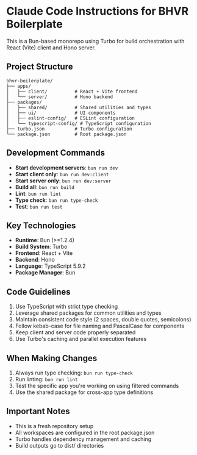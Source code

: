 # Claude Code Instructions for BHVR Boilerplate

This is a Bun-based monorepo using Turbo for build orchestration with React (Vite) client and Hono server.

## Project Structure

```
bhvr-boilerplate/
├── apps/
│   ├── client/          # React + Vite frontend
│   └── server/          # Hono backend
├── packages/
│   ├── shared/          # Shared utilities and types
│   ├── ui/              # UI components
│   ├── eslint-config/   # ESLint configuration
│   └── typescript-config/ # TypeScript configuration
├── turbo.json           # Turbo configuration
└── package.json         # Root package.json
```

## Development Commands

- **Start development servers**: `bun run dev`
- **Start client only**: `bun run dev:client`
- **Start server only**: `bun run dev:server`
- **Build all**: `bun run build`
- **Lint**: `bun run lint`
- **Type check**: `bun run type-check`
- **Test**: `bun run test`

## Key Technologies

- **Runtime**: Bun (>=1.2.4)
- **Build System**: Turbo
- **Frontend**: React + Vite
- **Backend**: Hono
- **Language**: TypeScript 5.9.2
- **Package Manager**: Bun

## Code Guidelines

1. Use TypeScript with strict type checking
2. Leverage shared packages for common utilities and types
3. Maintain consistent code style (2 spaces, double quotes, semicolons)
4. Follow kebab-case for file naming and PascalCase for components
5. Keep client and server code properly separated
6. Use Turbo's caching and parallel execution features

## When Making Changes

1. Always run type checking: `bun run type-check`
2. Run linting: `bun run lint`
3. Test the specific app you're working on using filtered commands
4. Use the shared package for cross-app type definitions

## Important Notes

- This is a fresh repository setup
- All workspaces are configured in the root package.json
- Turbo handles dependency management and caching
- Build outputs go to dist/ directories

